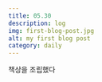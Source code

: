 ```yaml
---
title: 05.30
description: log
img: first-blog-post.jpg
alt: my first blog post
category: daily
---
```


책상을 조립했다